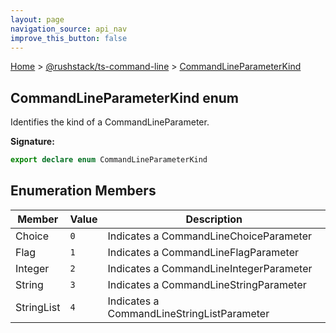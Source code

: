 ```yaml
---
layout: page
navigation_source: api_nav
improve_this_button: false
---
```



[Home](./index.md) &gt; [@rushstack/ts-command-line](./ts-command-line.md) &gt; [CommandLineParameterKind](./ts-command-line.commandlineparameterkind.md)

## CommandLineParameterKind enum

Identifies the kind of a CommandLineParameter.

<b>Signature:</b>

```typescript
export declare enum CommandLineParameterKind
```

## Enumeration Members

|  Member | Value | Description |
|  --- | --- | --- |
|  Choice | <code>0</code> | Indicates a CommandLineChoiceParameter |
|  Flag | <code>1</code> | Indicates a CommandLineFlagParameter |
|  Integer | <code>2</code> | Indicates a CommandLineIntegerParameter |
|  String | <code>3</code> | Indicates a CommandLineStringParameter |
|  StringList | <code>4</code> | Indicates a CommandLineStringListParameter |
